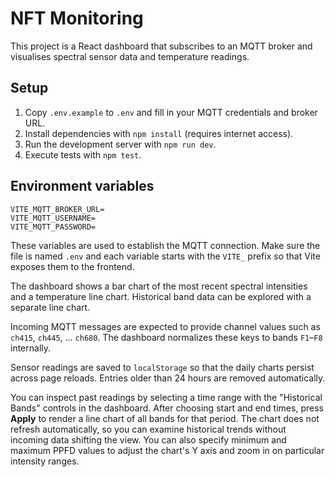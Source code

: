 # NFT Monitoring

This project is a React dashboard that subscribes to an MQTT broker and visualises spectral sensor data and temperature readings.

## Setup

1. Copy `.env.example` to `.env` and fill in your MQTT credentials and broker URL.
2. Install dependencies with `npm install` (requires internet access).
3. Run the development server with `npm run dev`.
4. Execute tests with `npm test`.

## Environment variables

```
VITE_MQTT_BROKER_URL=
VITE_MQTT_USERNAME=
VITE_MQTT_PASSWORD=
```

These variables are used to establish the MQTT connection.
Make sure the file is named `.env` and each variable starts with the `VITE_` prefix so that Vite exposes them to the frontend.

The dashboard shows a bar chart of the most recent spectral intensities and a temperature line chart. Historical band data can be explored with a separate line chart.

Incoming MQTT messages are expected to provide channel values such as
`ch415`, `ch445`, … `ch680`. The dashboard normalizes these keys to
bands `F1`–`F8` internally.

Sensor readings are saved to `localStorage` so that the daily charts
persist across page reloads. Entries older than 24 hours are removed
automatically.

You can inspect past readings by selecting a time range with the
"Historical Bands" controls in the dashboard. After choosing start and
end times, press **Apply** to render a line chart of all bands for that
period. The chart does not refresh automatically, so you can examine
historical trends without incoming data shifting the view. You can also
specify minimum and maximum PPFD values to adjust the chart's Y axis
and zoom in on particular intensity ranges.